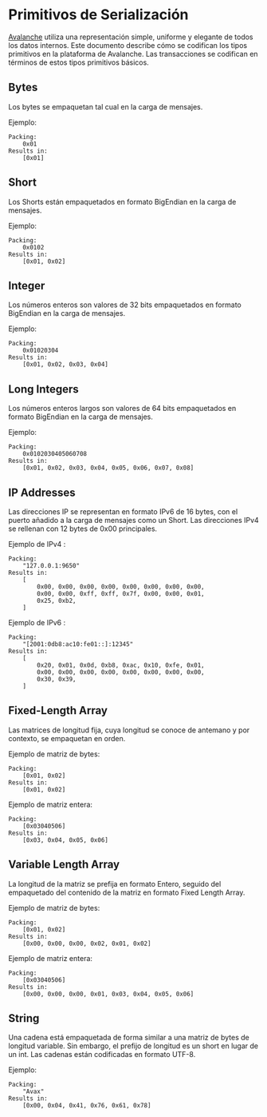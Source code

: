 # Primitivos de Serialización

[Avalanche](../../#avalanche) utiliza una representación simple, uniforme y elegante de todos los datos internos. Este documento describe cómo se codifican los tipos primitivos en la plataforma de Avalanche. Las transacciones se codifican en términos de estos tipos primitivos básicos.

## Bytes

Los bytes se empaquetan tal cual en la carga de mensajes.

Ejemplo:

```text
Packing:
    0x01
Results in:
    [0x01]
```

## Short

Los Shorts están empaquetados en formato BigEndian en la carga de mensajes.

Ejemplo:

```text
Packing:
    0x0102
Results in:
    [0x01, 0x02]
```

## Integer

Los números enteros son valores de 32 bits empaquetados en formato BigEndian en la carga de mensajes.

Ejemplo:

```text
Packing:
    0x01020304
Results in:
    [0x01, 0x02, 0x03, 0x04]
```

## Long Integers

Los números enteros largos son valores de 64 bits empaquetados en formato BigEndian en la carga de mensajes.


Ejemplo:

```text
Packing:
    0x0102030405060708
Results in:
    [0x01, 0x02, 0x03, 0x04, 0x05, 0x06, 0x07, 0x08]
```

## IP Addresses

Las direcciones IP se representan en formato IPv6 de 16 bytes, con el puerto añadido a la carga de mensajes como un Short. Las direcciones IPv4 se rellenan con 12 bytes de 0x00 principales.

Ejemplo de IPv4 :

```text
Packing:
    "127.0.0.1:9650"
Results in:
    [
        0x00, 0x00, 0x00, 0x00, 0x00, 0x00, 0x00, 0x00,
        0x00, 0x00, 0xff, 0xff, 0x7f, 0x00, 0x00, 0x01,
        0x25, 0xb2,
    ]
```

Ejemplo de IPv6 :

```text
Packing:
    "[2001:0db8:ac10:fe01::]:12345"
Results in:
    [
        0x20, 0x01, 0x0d, 0xb8, 0xac, 0x10, 0xfe, 0x01,
        0x00, 0x00, 0x00, 0x00, 0x00, 0x00, 0x00, 0x00,
        0x30, 0x39,
    ]
```

## Fixed-Length Array

Las matrices de longitud fija, cuya longitud se conoce de antemano y por contexto, se empaquetan en orden.

Ejemplo de matriz de bytes:

```text
Packing:
    [0x01, 0x02]
Results in:
    [0x01, 0x02]
```

Ejemplo de matriz entera:

```text
Packing:
    [0x03040506]
Results in:
    [0x03, 0x04, 0x05, 0x06]
```

## Variable Length Array

La longitud de la matriz se prefija en formato Entero, seguido del empaquetado del contenido de la matriz en formato Fixed Length Array.

Ejemplo de matriz de bytes:

```text
Packing:
    [0x01, 0x02]
Results in:
    [0x00, 0x00, 0x00, 0x02, 0x01, 0x02]
```

Ejemplo de matriz entera:

```text
Packing:
    [0x03040506]
Results in:
    [0x00, 0x00, 0x00, 0x01, 0x03, 0x04, 0x05, 0x06]
```

## String

Una cadena está empaquetada de forma similar a una matriz de bytes de longitud variable. Sin embargo, el prefijo de longitud es un short en lugar de un int. Las cadenas están codificadas en formato UTF-8.

Ejemplo:

```text
Packing:
    "Avax"
Results in:
    [0x00, 0x04, 0x41, 0x76, 0x61, 0x78]
```

<!--stackedit_data:
eyJoaXN0b3J5IjpbMTg1NDQ5Njk3MV19
-->